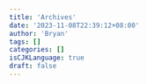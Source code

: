 ```yaml
---
title: 'Archives'
date: '2023-11-08T22:39:12+08:00'
author: 'Bryan'
tags: []
categories: []
isCJKLanguage: true
draft: false
---
```

